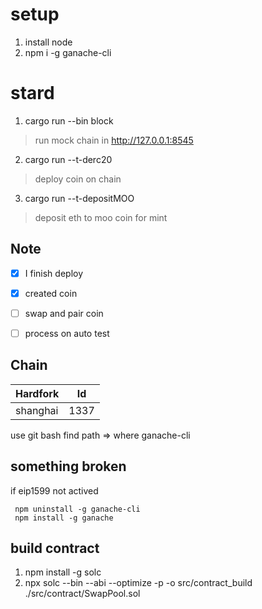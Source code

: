 
# setup
1. install node
2. npm i -g ganache-cli


# stard
1. cargo run --bin block
> run mock chain in http://127.0.0.1:8545
2. cargo run --t-derc20
> deploy coin on chain
3. cargo run --t-depositMOO
> deposit eth to moo coin for mint

## Note
- [x] I finish deploy
- [x] created coin
- [ ] swap and pair coin
- [ ] process on auto test


## Chain
| Hardfork | Id |
| ----------- | ----------- | 
| shanghai | 1337 |
     

use git bash find path => where ganache-cli


## something broken
if eip1599 not actived 
```
 npm uninstall -g ganache-cli
 npm install -g ganache
```

## build contract
1. npm install -g solc
2. npx solc --bin --abi --optimize -p -o src/contract_build ./src/contract/SwapPool.sol